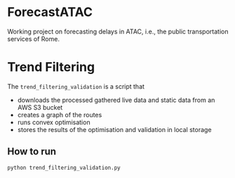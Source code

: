 # ForecastATAC
Working project on forecasting delays in ATAC, i.e., the public transportation services of Rome.

# Trend Filtering
The `trend_filtering_validation` is a script that 

* downloads the processed gathered live data and static data from an AWS S3 bucket
* creates a graph of the routes
* runs convex optimisation
* stores the results of the optimisation and validation in local storage

## How to run
```bash
python trend_filtering_validation.py
```